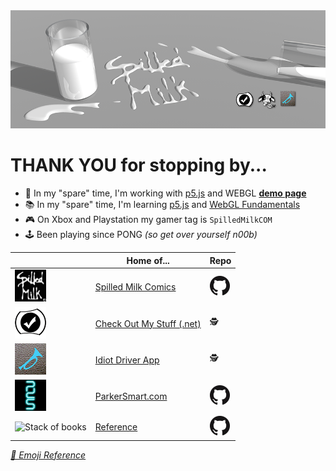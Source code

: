 <img alt="Spilled Milk Logo" src="https://github.com/SpilledMilkCOM/SpilledMilkCOM/blob/master/images/Spilled%20Milk%20Twitter%20Banner.png?raw=true"/>

# **THANK YOU** for stopping by...

* 🔧 In my "spare" time, I'm working with [p5.js](https://p5js.org) and WEBGL **[demo page](https://spilledmilkcom.github.io/p5Samples/)**
* 📚 In my "spare" time, I'm learning [p5.js](https://p5js.org) and [WebGL Fundamentals](https://webglfundamentals.org/)
* 🎮 On Xbox and Playstation my gamer tag is `SpilledMilkCOM`
* 🕹️ Been playing since PONG *(so get over yourself n00b)*

|     | Home of... | Repo |
|-----|------------|--|
| <img alt="Spilled Milk Logo" src="https://github.com/SpilledMilkCOM/SpilledMilkCOM/blob/master/images/Spilled%20Milk%20on%20Black%20Mini.png?raw=true" width="50px" /> | [Spilled Milk Comics](https://SpilledMilk.com/) | <a href="https://github.com/SpilledMilkCOM/SpilledMilk.com"><img alt="GitHub Logo" src="https://github.com/SpilledMilkCOM/SpilledMilkCOM/blob/master/images/GitHub-Mark-32px.png?raw=true" /></a> |
| <img alt="Check Out My Stuff Logo" src="https://github.com/SpilledMilkCOM/SpilledMilkCOM/blob/master/images/CheckOutMyStuffLogo50x50.png?raw=true" width="50px" /> | [Check Out My Stuff (.net)](https://checkoutmystuff.net/) | 🕵️ |
| <img alt="Idiot Driver Logo" src="https://github.com/SpilledMilkCOM/SpilledMilkCOM/blob/master/images/IdiotDriver.png?raw=true" width="50px" />| [Idiot Driver App](https://twitter.com/IdiotDriverApp) | 🕵️ |
| <img alt="Parker Smart Logo" src="https://github.com/SpilledMilkCOM/SpilledMilkCOM/blob/master/images/PDS.png?raw=true" width="50px" /> | [ParkerSmart.com](https://ParkerSmart.com/) | <a href="https://github.com/SpilledMilkCOM/ParkerSmart"><img alt="GitHub Logo" src="https://github.com/SpilledMilkCOM/SpilledMilkCOM/blob/master/images/GitHub-Mark-32px.png?raw=true" /></a> |
| <img alt="Stack of books" src="https://pluspng.com/img-png/book-png-book-stack-png-image-25686-1024.png" width="50px" /> | [Reference](https://github.com/SpilledMilkCOM/refdocs) | <a href="https://github.com/SpilledMilkCOM/refdocs"><img alt="GitHub Logo" src="https://github.com/SpilledMilkCOM/SpilledMilkCOM/blob/master/images/GitHub-Mark-32px.png?raw=true" /></a> |

*[📖 Emoji Reference](https://emojipedia.org/)*
<!--
**SpilledMilkCOM/SpilledMilkCOM** is a ✨ _special_ ✨ repository because its `README.md` (this file) appears on your GitHub profile.
-->
